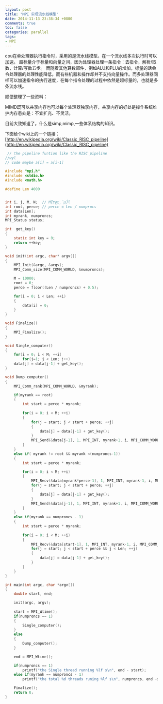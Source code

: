 ```yaml
---
layout: post
title: "MPI 实现流水线模型"
date: 2014-11-13 23:38:34 +0800
comments: true
toc: false
categories: parallel
tags:
- MPI
---
```




cpu在单处理器执行指令时，采用的是流水线模型。在一个流水线多次执行时可以加速。
超标量介于标量和向量之间，因为处理器处理一条指令：去指令，解析/取数，计算/写数五步。
而随着其他算数部件，例如ALU和PLU的增加，标量的话会令处理器的处理性能降低，而有些机器和操作却并不支持向量操作。而多处理器同样可以加速指令的执行速度，在每个指令处理的过程中依然是超标量的，也就是多条流水线。
<!--more-->

顺便整理了一些资料：

MIMD既可以共享内存也可以每个处理器独享内存，共享内存的好处是操作系统维护内存患处是：不宜扩充、不灵活。

目前大致知道了，什么是simp,mimp,一些体系结构的知识。

下面给个wiki上的一个链接：
[http://en.wikipedia.org/wiki/Classic_RISC_pipeline](http://en.wikipedia.org/wiki/Classic_RISC_pipeline)


``` c pipeline.c
 // the pipeline funtion like the RISC pipeline
//wyl 
// code maybe a[i] = a[i-1] 

#include "mpi.h"
#include <stdio.h>
#include <math.h>

#define Len 4000


int i, j, M, N;  // MΪɎϱט¸´µĴϊ
int root, perce; // perce = Len / numprocs
int data[Len];
int myrank, numproncs;
MPI_Status status;

int  get_key()
{
	static int key = 0;
	return ++key;
}

void init(int argc, char* argv[])
{
	MPI_Init(&argc, &argv);	
	MPI_Comm_size(MPI_COMM_WORLD, &numproncs);

	M = 10000;
	root = 0;
	perce = floor((Len / numproncs) + 0.5);

	for(i = 0; i < Len; ++i)
	{
		data[i] = 0;
	}
}

void Finalize()
{
	MPI_Finalize();
}

void Single_computer()
{
	for(i = 0; i < M; ++i)
		for(j=1; j < Len; j++)
	data[j] = data[j-1] + get_key();
}

void Dump_computer()
{
	MPI_Comm_rank(MPI_COMM_WORLD, &myrank);

	if(myrank == root)
	{
		int start = perce * myrank;
		
		for(i = 0; i < M; ++i)
		{
			for(j = start; j < start + perce; ++j)
			{
				data[j] = data[j-1] + get_key();
			}
			MPI_Send(&data[j-1], 1, MPI_INT, myrank+1, i, MPI_COMM_WORLD);   //лϢ±뇩i±°´Ѳµ½´
		}
	}
	else if( myrank != root && myrank <(numproncs-1))
	{
		int start = perce * myrank;

		for(i = 0; i < M; ++i)
		{
			MPI_Recv(&data[myrank*perce-1], 1, MPI_INT, myrank-1, i, MPI_COMM_WORLD, &status);		
			for(j = start; j < start + perce; ++j)
			{
				data[j] = data[j-1] + get_key();
			}
			MPI_Send(&data[j-1], 1, MPI_INT, myrank+1, i, MPI_COMM_WORLD);
		}
	}
	else if(myrank == numproncs - 1)
	{	
		int start = perce * myrank;
		
		for(i = 0; i < M; ++i)
		{
			MPI_Recv(&data[start-1], 1, MPI_INT, myrank-1, i, MPI_COMM_WORLD, &status);
			for(j = start; j < start + perce && j < Len; ++j)
			{
				data[j] = data[j-1] + get_key();
			}
		}
	}
}

int main(int argc, char *argv[])
{
	double start, end;

	init(argc, argv);
	
	start = MPI_Wtime();
	if(numproncs == 1)
	{
		Single_computer();
	}
	else
	{
		Dump_computer();
	}

	end = MPI_Wtime();

	if(numproncs == 1)
		printf("the Single thread running %lf s\n", end - start);
	else if(myrank == numproncs - 1)
		printf("the total %d threads runing %lf s\n", numproncs, end -start);

	Finalize();
	return 0;
}
```
